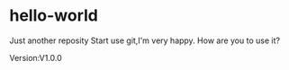 # hello-world
Just another reposity
Start use git,I'm very happy.
How are you to use it?

Version:V1.0.0
